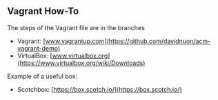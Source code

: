 ## Vagrant How-To

The steps of the Vagrant file are in the branches

- Vagrant: [www.vagrantup.com](https://github.com/davidnuon/acm-vagrant-demo)
- VirtualBox: [www.virtualbox.org](https://www.virtualbox.org/wiki/Downloads)

Example of a useful box:
- Scotchbox: [https://box.scotch.io/](https://box.scotch.io/)

